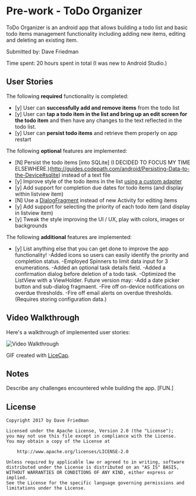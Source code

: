 # Pre-work - ToDo Organizer

ToDo Organizer is an android app that allows building a todo list and basic todo items management functionality including adding new items, editing and deleting an existing item.

Submitted by: Dave Friedman

Time spent: 20 hours spent in total (I was new to Android Studio.)

## User Stories

The following **required** functionality is completed:

* [y] User can **successfully add and remove items** from the todo list
* [y] User can **tap a todo item in the list and bring up an edit screen for the todo item** and then have any changes to the text reflected in the todo list.
* [y] User can **persist todo items** and retrieve them properly on app restart

The following **optional** features are implemented:

* [N] Persist the todo items [into SQLite]  (I DECIDED TO FOCUS MY TIME ELSEWHERE.)(http://guides.codepath.com/android/Persisting-Data-to-the-Device#sqlite) instead of a text file
* [y] Improve style of the todo items in the list [using a custom adapter](http://guides.codepath.com/android/Using-an-ArrayAdapter-with-ListView)
* [y] Add support for completion due dates for todo items (and display within listview item)
* [N] Use a [DialogFragment](http://guides.codepath.com/android/Using-DialogFragment) instead of new Activity for editing items
* [y] Add support for selecting the priority of each todo item (and display in listview item)
* [y] Tweak the style improving the UI / UX, play with colors, images or backgrounds

The following **additional** features are implemented:

* [y] List anything else that you can get done to improve the app functionality!
      -Added icons so users can easily identify the priority and completion status.
      -Employed Spinners to limit data input for 3 enumerations.
      -Added an optional task details field.
      -Added a confirmation dialog before deletion of a todo task.
      -Optimized the ListView with a ViewHolder.
Future version may:
       -Add a date picker button and sub-dialog fragmaent.
       -Fire off on-device notifications on overdue thresholds.
       -Fire off email alerts on overdue thresholds.  (Requires storing configuration data.)

## Video Walkthrough 

Here's a walkthrough of implemented user stories:

<img src='https://giphy.com/gifs/todo-organizer-d1E0U0DTpK5DCAQU' title='Video Walkthrough' width='' alt='Video Walkthrough' />

GIF created with [LiceCap](http://www.cockos.com/licecap/).

## Notes

Describe any challenges encountered while building the app.  [FUN.]

## License

    Copyright 2017 by Dave Friedman

    Licensed under the Apache License, Version 2.0 (the "License");
    you may not use this file except in compliance with the License.
    You may obtain a copy of the License at

        http://www.apache.org/licenses/LICENSE-2.0

    Unless required by applicable law or agreed to in writing, software
    distributed under the License is distributed on an "AS IS" BASIS,
    WITHOUT WARRANTIES OR CONDITIONS OF ANY KIND, either express or implied.
    See the License for the specific language governing permissions and
    limitations under the License.

